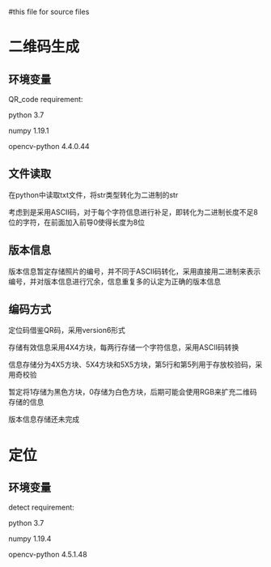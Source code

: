 #this file for source files
# 二维码生成
## 环境变量

QR_code requirement:

python 3.7

numpy 1.19.1

opencv-python 4.4.0.44

## 文件读取

在python中读取txt文件，将str类型转化为二进制的str

考虑到是采用ASCII码，对于每个字符信息进行补足，即转化为二进制长度不足8位的字符，在前面加入前导0使得长度为8位

## 版本信息
版本信息暂定存储照片的编号，并不同于ASCII码转化，采用直接用二进制来表示编号，并对版本信息进行冗余，信息重复多的认定为正确的版本信息

## 编码方式

定位码借鉴QR码，采用version6形式

存储有效信息采用4X4方块，每两行存储一个字符信息，采用ASCII码转换

信息存储分为4X5方块、5X4方块和5X5方块，第5行和第5列用于存放校验码，采用奇校验

暂定将1存储为黑色方块，0存储为白色方块，后期可能会使用RGB来扩充二维码存储的信息

版本信息存储还未完成

# 定位
## 环境变量
detect requirement:

python 3.7

numpy 1.19.4

opencv-python 4.5.1.48
